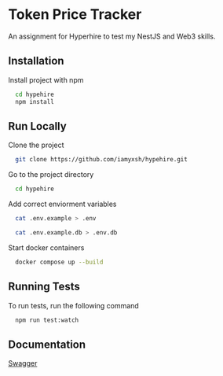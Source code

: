# Token Price Tracker

An assignment for Hyperhire to test my NestJS and Web3 skills.

## Installation

Install project with npm

```bash
  cd hypehire
  npm install
```

## Run Locally

Clone the project

```bash
  git clone https://github.com/iamyxsh/hypehire.git
```

Go to the project directory

```bash
  cd hypehire
```

Add correct enviorment variables

```bash
  cat .env.example > .env
```

```bash
  cat .env.example.db > .env.db
```

Start docker containers

```bash
  docker compose up --build
```

## Running Tests

To run tests, run the following command

```bash
  npm run test:watch
```

## Documentation

[Swagger](http://localhost:5050/api)
